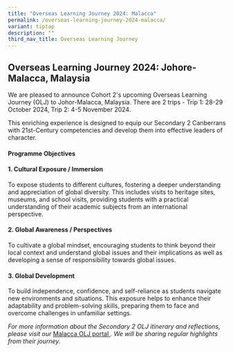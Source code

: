 ```yaml
---
title: "Overseas Learning Journey 2024: Malacca"
permalink: /overseas-learning-journey-2024-malacca/
variant: tiptap
description: ""
third_nav_title: Overseas Learning Journey
---
```

<h2>Overseas Learning Journey 2024: Johore-Malacca, Malaysia</h2>
<p>We are pleased to announce Cohort 2's upcoming Overseas Learning Journey
(OLJ) to Johor-Malacca, Malaysia. There are 2 trips - Trip 1: 28-29 October
2024, Trip 2: 4-5 November 2024.</p>
<p>This enriching experience is designed to equip our Secondary 2 Canberrans
with 21st-Century competencies and develop them into effective leaders
of character.</p>
<h4>Programme Objectives</h4>
<h4>1. Cultural Exposure / Immersion</h4>
<p>To expose students to different cultures, fostering a deeper understanding
and appreciation of global diversity. This includes visits to heritage
sites, museums, and school visits, providing students with a practical
understanding of their academic subjects from an international perspective.&nbsp;</p>
<h4>2. Global Awareness / Perspectives</h4>
<p>To cultivate a global mindset, encouraging students to think beyond their
local context and understand global issues and their implications as well
as developing a sense of responsibility towards global issues.&nbsp;</p>
<h4>3. Global Development</h4>
<p>To build independence, confidence, and self-reliance as students navigate
new environments and situations. This exposure helps to enhance their adaptability
and problem-solving skills, preparing them to face and overcome challenges
in unfamiliar settings.</p>
<p></p>
<p><em>For more information about the Secondary 2 OLJ itinerary and reflections, please visit our  </em>
<a href="https://sites.google.com/moe.edu.sg/cohort2malacca2024/about-johore-malacca" rel="noopener nofollow" target="_blank"><u>Malacca OLJ portal</u>
</a><em>. We will be sharing regular highlights from their journey.</em>
<a href="https://www.canberrasec.moe.edu.sg/enrichment-programmes/" class="is-half is-left is-full-height" rel="noopener noreferrer nofollow" target="_blank">
<br>
</a>
</p>